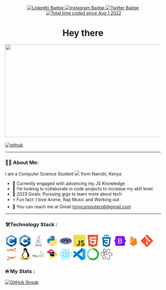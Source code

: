 <div id="header" align="center">
  <div id="badges">
    <a href="https://www.linkedin.com/in/anthony-mwaura-b08b69218/">
      <img src="https://img.shields.io/badge/LinkedIn-blue?style=for-the-badge&logo=linkedin&logoColor=white" alt="LinkedIn Badge"/>
    </a>
    <a href="https://www.instagram.com/a.n.t.o.h_ke/">
      <img src="https://img.shields.io/badge/Instagram-red?style=for-the-badge&logo=instagram&logoColor=white" alt="Instagram Badge"/>
    </a>
    <a href="https://twitter.com/Anthony11hub">
      <img src="https://img.shields.io/badge/Twitter-blue?style=for-the-badge&logo=twitter&logoColor=white" alt="Twitter Badge"/>
    </a>

  </div>
  <img src="https://komarev.com/ghpvc/?username=Anthony11-hub&style=flat-square&color=blue" alt=""/>
  <a href="https://wakatime.com/@8d976067-8545-4562-9c29-262e864a5427"><img src="https://wakatime.com/badge/user/8d976067-8545-4562-9c29-262e864a5427.svg" alt="Total time coded since Aug 1 2022" /></a>
  
  <h1>
    Hey there
    <!-- <img src="https://media.giphy.com/media/hvRJCLFzcasrR4ia7z/giphy.gif" width="20px"/> -->
  </h1>
</div>

<div align="center">
  <img src="https://media.giphy.com/media/3ov9jNziFTMfzSumAw/giphy.gif" width="600" height="300"/>
</div>

[![github](https://img.shields.io/github/followers/Anthony11-hub?logo=github&style=plastic)](https://github.com/Anthony11-hub?tab=followers)

---

### :man_technologist: About Me:

I am a Computer Science Student <img src="https://media.giphy.com/media/26AHONQ79FdWZhAI0/giphy.gif" width="30"/> from Nairobi, Kenya

- :telescope: Currently engaged with advancing my JS Knowledge
- 👯 I’m looking to collaborate in code projects to increase my skill level
- 🥅 2023 Goals: Pursuing gigs to learn more about tech
- ⚡ Fun fact: I love Anime, Rap Music and Working out
- :speech_balloon: You can reach me at Gmail tonycomputers6@gmail.com

---

### :hammer_and_wrench:Technology Stack :

<div>
  <img src="https://github.com/devicons/devicon/blob/master/icons/c/c-original.svg" width="40" height="40" alt="C"/>
  <img src="https://github.com/devicons/devicon/blob/master/icons/cplusplus/cplusplus-original.svg" width="40" height="40" alt="cplusplus"/>
  <img src="https://github.com/devicons/devicon/blob/master/icons/java/java-original-wordmark.svg" width="40" height="40" alt="java"/>
  <img src="https://github.com/devicons/devicon/blob/master/icons/python/python-original.svg" width="40" height="40" alt="python"/>
  <img src="https://github.com/devicons/devicon/blob/master/icons/php/php-original.svg" width="40" height="40" alt="php"/>
  <img src="https://github.com/devicons/devicon/blob/master/icons/javascript/javascript-original.svg" width="40" height="40" alt="js"/>
  <img src="https://github.com/devicons/devicon/blob/master/icons/html5/html5-original.svg" width="40" height="40" alt="html5"/>
  <img src="https://github.com/devicons/devicon/blob/master/icons/css3/css3-plain-wordmark.svg" width="40" height="40" alt="css3"/>
  <img src="https://github.com/devicons/devicon/blob/master/icons/bootstrap/bootstrap-original.svg" width="40" height="40" alt="bootstrap"/>
  <img src="https://github.com/devicons/devicon/blob/master/icons/firebase/firebase-plain.svg" width="40" height="40" alt="firebase"/>
  <img src="https://github.com/devicons/devicon/blob/master/icons/git/git-original.svg" width="40" height="40" alt="git"/>
  <img src="https://github.com/devicons/devicon/blob/master/icons/jupyter/jupyter-original.svg" width="40" height="40" alt="jupyter"/>
  <img src="https://github.com/devicons/devicon/blob/master/icons/linux/linux-original.svg" width="40" height="40" alt="linux"/>
  <img src="https://github.com/devicons/devicon/blob/master/icons/mysql/mysql-original-wordmark.svg" width="40" height="40" alt="dql"/>
  <img src="https://github.com/devicons/devicon/blob/master/icons/jetbrains/jetbrains-original.svg" width="40" height="40" alt="jetbrains"/>
  <img src="https://github.com/devicons/devicon/blob/master/icons/react/react-original.svg" width="40" height="40" alt="react"/>
  <img src="https://github.com/devicons/devicon/blob/master/icons/vscode/vscode-original.svg" width="40" height="40" alt="vscode"/>
  <img src="https://github.com/devicons/devicon/blob/master/icons/anaconda/anaconda-original.svg" width="40" height="40" alt="anaconda"/>
  <img src="https://github.com/devicons/devicon/blob/master/icons/atom/atom-original.svg" width="40" height="40" alt="atom"/>
</div>

### :fire: My Stats :

[![GitHub Streak](http://github-readme-streak-stats.herokuapp.com?user=Anthony11-hub&theme=dark&date_format=M%20j%5B%2C%20Y%5D)](https://git.io/streak-stats)


<!-- [![Top Langs](https://github-readme-stats.vercel.app/api/top-langs/?username=Anthony11-hub&layout=compact&theme=vision-friendly-dark)](https://github.com/anuraghazra/github-readme-stats) -->
